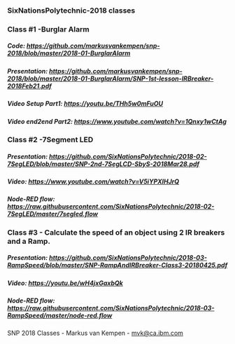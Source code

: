 ### SixNationsPolytechnic-2018 classes
### Class #1 -Burglar Alarm
##### Code: https://github.com/markusvankempen/snp-2018/blob/master/2018-01-BurglarAlarm
##### Presentation: https://github.com/markusvankempen/snp-2018/blob/master/2018-01-BurglarAlarm/SNP-1st-lesson-IRBreaker-2018Feb21.pdf
##### Video Setup Part1:    https://youtu.be/THh5w0mFuOU
##### Video end2end Part2:  https://www.youtube.com/watch?v=1Qnxy1wCtAg
### Class #2 -7Segment LED
##### Presentation:  https://github.com/SixNationsPolytechnic/2018-02-7SegLED/blob/master/SNP-2nd-7SegLCD-SbyS-2018Mar28.pdf
##### Video:         https://www.youtube.com/watch?v=V5iYPXIHJrQ
##### Node-RED flow: https://raw.githubusercontent.com/SixNationsPolytechnic/2018-02-7SegLED/master/7segled.flow
### Class #3 - Calculate the speed of an object using 2 IR breakers and a Ramp.
##### Presentation:  https://github.com/SixNationsPolytechnic/2018-03-RampSpeed/blob/master/SNP-RampAndIRBreaker-Class3-20180425.pdf
##### Video:         https://youtu.be/wH4jxGaxbQk
##### Node-RED flow: https://raw.githubusercontent.com/SixNationsPolytechnic/2018-03-RampSpeed/master/node-red.flow

SNP 2018 Classes - Markus van Kempen - mvk@ca.ibm.com
